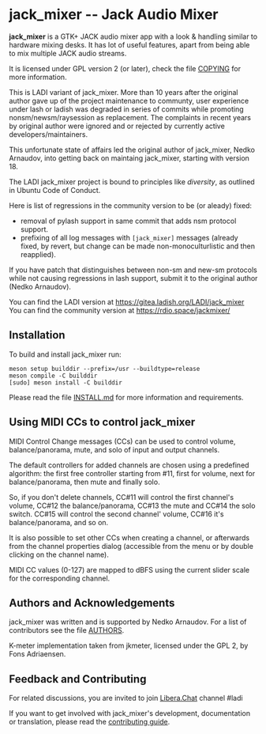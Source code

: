 jack_mixer -- Jack Audio Mixer
==============================

**jack_mixer** is a GTK+ JACK audio mixer app with a look & handling similar to
hardware mixing desks. It has lot of useful features, apart from being able to
mix multiple JACK audio streams.

It is licensed under GPL version 2 (or later), check the file [COPYING] for
more information.

This is LADI variant of jack_mixer. More than 10 years after the original author
gave up of the project maintenance to communty,
user experience under lash or ladish was degraded in series of commits
while promoting nonsm/newsm/raysession as replacement.
The complaints in recent years by original author were ignored and or rejected by
currently active developers/maintainers.

This unfortunate state of affairs led the original author of jack_mixer, Nedko Arnaudov,
into getting back on maintaing jack_mixer, starting with version 18.

The LADI jack_mixer project is bound to principles like *diversity*,
as outlined in Ubuntu Code of Conduct.

Here is list of regressions in the community version to be (or aleady) fixed:

* removal of pylash support in same commit that adds nsm protocol support.
* prefixing of all log messages with `[jack_mixer]` messages (already fixed, by revert, but change can be made non-monoculturlistic and then reapplied).

If you have patch that distinguishes between non-sm and new-sm protocols while
not causing regressions in lash support, submit it to the original author (Nedko Arnaudov).

You can find the LADI version at https://gitea.ladish.org/LADI/jack_mixer
You can find the community version at https://rdio.space/jackmixer/

## Installation

To build and install jack_mixer run:

```console
meson setup builddir --prefix=/usr --buildtype=release
meson compile -C builddir
[sudo] meson install -C builddir
```

Please read the file [INSTALL.md] for more information and requirements.


## Using MIDI CCs to control jack_mixer

MIDI Control Change messages (CCs) can be used to control volume,
balance/panorama, mute, and solo of input and output channels.

The default controllers for added channels are chosen using a predefined
algorithm: the first free controller starting from #11, first for volume, next
for balance/panorama, then mute and finally solo.

So, if you don't delete channels, CC#11 will control the first channel's
volume, CC#12 the balance/panorama, CC#13 the mute and CC#14 the solo switch.
CC#15 will control the second channel' volume, CC#16 it's balance/panorama, and
so on.

It is also possible to set other CCs when creating a channel, or afterwards
from the channel properties dialog (accessible from the menu or by double
clicking on the channel name).

MIDI CC values (0-127) are mapped to dBFS using the current slider scale for
the corresponding channel.


## Authors and Acknowledgements

jack_mixer was written and is supported by Nedko Arnaudov.
For a list of contributors see the file [AUTHORS].

K-meter implementation taken from jkmeter, licensed under the GPL 2, by Fons
Adriaensen.

## Feedback and Contributing

For related discussions, you are invited to join
[Libera.Chat](https://libera.chat/) channel #ladi

If you want to get involved with jack_mixer's development, documentation or
translation, please read the [contributing guide].

[AUTHORS]: ./AUTHORS
[COPYING]: ./COPYING
[INSTALL.md]: ./INSTALL.md
[contributing guide]: ./docs/CONTRIBUTING.md
